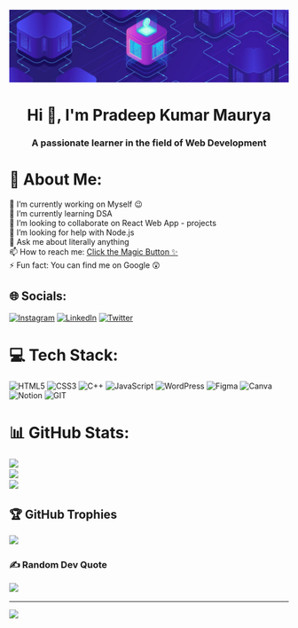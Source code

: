 ![MasterHead](https://github.com/Pradeepx-dev/Pradeepx-dev/blob/main/github_banner.jpeg)
<h1 align="center">Hi 👋, I'm Pradeep Kumar Maurya</h1>
<h3 align="center">A passionate learner in the field of Web Development</h3>
<img align="right" alt="" width="400" src=”https://i0.wp.com/bitcoinke.io/wp-content/uploads/2022/01/Web-3.0-GIF-2.gif?resize=640%2C360&ssl=1”>

<h1><b>💫 About Me:</b></h1>
🔭 I’m currently working on Myself 😉<br>🌱 I’m currently learning DSA<br>👯 I’m looking to collaborate on React Web App - projects<br>🤔 I’m looking for help with Node.js<br>💬 Ask me about literally anything<br>📫 How to reach me: <a href = "https://www.linkedin.com/in/pradeepx">Click the Magic Button ✨</a><br>⚡ Fun fact: You can find me on Google 😲


## 🌐 Socials:
[![Instagram](https://img.shields.io/badge/Instagram-%23E4405F.svg?logo=Instagram&logoColor=white)](https://instagram.com/pradeepx_) [![LinkedIn](https://img.shields.io/badge/LinkedIn-%230077B5.svg?logo=linkedin&logoColor=white)](https://linkedin.com/in/pradeepx) [![Twitter](https://img.shields.io/badge/Twitter-%231DA1F2.svg?logo=Twitter&logoColor=white)](https://twitter.com/pradeepx_) 

# 💻 Tech Stack:
![HTML5](https://img.shields.io/badge/html5-%23E34F26.svg?style=for-the-badge&logo=html5&logoColor=white) 
![CSS3](https://img.shields.io/badge/css3-%231572B6.svg?style=for-the-badge&logo=css3&logoColor=white) 
![C++](https://img.shields.io/badge/c++-%2300599C.svg?style=for-the-badge&logo=c%2B%2B&logoColor=white)
![JavaScript](https://img.shields.io/badge/javascript-%23323330.svg?style=for-the-badge&logo=javascript&logoColor=%23F7DF1E)
![WordPress](https://img.shields.io/badge/WordPress-%23117AC9.svg?style=for-the-badge&logo=WordPress&logoColor=white) 
![Figma](https://img.shields.io/badge/figma-%23F24E1E.svg?style=for-the-badge&logo=figma&logoColor=white)
![Canva](https://img.shields.io/badge/Canva-%2300C4CC.svg?style=for-the-badge&logo=Canva&logoColor=white)
![Notion](https://img.shields.io/badge/Notion-%23000000.svg?style=for-the-badge&logo=notion&logoColor=white)
![GIT](https://img.shields.io/badge/Git-fc6d26?style=for-the-badge&logo=git&logoColor=white)

# 📊 GitHub Stats:
![](https://github-readme-stats.vercel.app/api?username=pradeepx-dev&theme=react&hide_border=false&include_all_commits=false&count_private=false)<br/>
![](https://github-readme-streak-stats.herokuapp.com/?user=pradeepx-dev&theme=react&hide_border=false)<br/>
![](https://github-readme-stats.vercel.app/api/top-langs/?username=pradeepx-dev&theme=react&hide_border=false&include_all_commits=false&count_private=false&layout=compact)

## 🏆 GitHub Trophies
![](https://github-profile-trophy.vercel.app/?username=pradeepx-dev&theme=tokyonight&no-frame=false&no-bg=true&margin-w=1)

### ✍️ Random Dev Quote
![](https://quotes-github-readme.vercel.app/api?type=horizontal&theme=tokyonight)

---
[![](https://visitcount.itsvg.in/api?id=pradeepx-dev&icon=0&color=0)](https://visitcount.itsvg.in)
